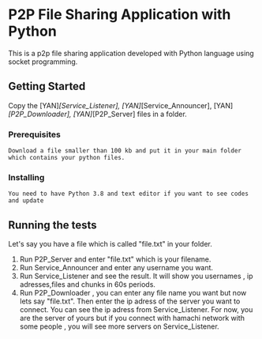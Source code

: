 # P2P File Sharing Application with Python

This is a p2p file sharing application developed with Python language using socket programming.

## Getting Started

Copy the [YAN]_[Service_Listener],  [YAN]_[Service_Announcer],  [YAN]_[P2P_Downloader],  [YAN]_[P2P_Server] files in a folder.

### Prerequisites

```
Download a file smaller than 100 kb and put it in your main folder which contains your python files.
```

### Installing

```
You need to have Python 3.8 and text editor if you want to see codes and update
```

## Running the tests

Let's say you have a file which is called "file.txt" in your folder.
1) Run P2P_Server and enter "file.txt" which is your filename.
2) Run Service_Announcer and enter any username you want.
3) Run Service_Listener and see the result. It will show you usernames , ip adresses,files and chunks in 60s periods.
4) Run P2P_Downloader , you can enter any file name you want but now lets say "file.txt". Then enter the ip adress of the server you want to connect. You can see the ip adress from Service_Listener. For now, you are the server of yours but if you connect with hamachi network with some people , you will see more servers on Service_Listener.



